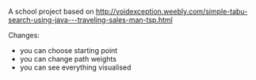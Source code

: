 A school project based on http://voidexception.weebly.com/simple-tabu-search-using-java---traveling-sales-man-tsp.html

Changes:
- you can choose starting point
- you can change path weights
- you can see everything visualised
